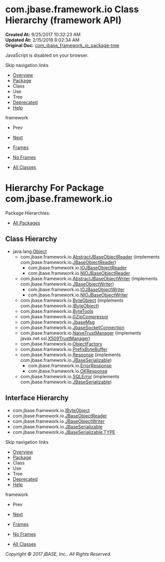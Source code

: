 # com.jbase.framework.io Class Hierarchy (framework   API)

**Created At:** 9/25/2017 10:32:23 AM  
**Updated At:** 2/15/2018 8:02:34 AM  
**Original Doc:** [com_jbase_framework_io_package-tree](https://docs.jbase.com/39220-io/com_jbase_framework_io_package-tree)  

<!--<br>    try {<br>        if (location.href.indexOf('is-external=true') == -1) {<br>            parent.document.title="com.jbase.framework.io Class Hierarchy (framework   API)";<br>        }<br>    }<br>    catch(err) {<br>    }<br>//-->
JavaScript is disabled on your browser.

Skip navigation links

- [Overview](../../../../overview-summary.html)
- [Package](./../com.jbase.framework.io-%28framework---api%29)
- Class
- Use
- Tree
- [Deprecated](../../../../deprecated-list.html)
- [Help](../../../../help-doc.html)


framework <br>

- Prev
- [Next](./../charset/com.jbase.framework.io.charset-class-hierarchy-%28framework---api%29)


- [Frames](./.)
- [No Frames](./.)


- [All Classes](../../../../allclasses-noframe.html)


<!--<br>  allClassesLink = document.getElementById("allclasses\_navbar\_top");<br>  if(window==top) {<br>    allClassesLink.style.display = "block";<br>  }<br>  else {<br>    allClassesLink.style.display = "none";<br>  }<br>  //-->

# Hierarchy For Package com.jbase.framework.io
Package Hierarchies:
- [All Packages](../../../../overview-tree.html)

## Class Hierarchy

- java.lang.[Object](http://java.sun.com/j2se/1.5.0/docs/api/java/lang/Object.html?is-external=true "class or interface in java.lang")
    - com.jbase.framework.io.[AbstractJBaseObjectReader](./../abstractjbaseobjectreader-%28framework---api%29 "class in com.jbase.framework.io") (implements com.jbase.framework.io.[JBaseObjectReader](./../jbaseobjectreader-%28framework---api%29 "interface in com.jbase.framework.io"))
        - com.jbase.framework.io.[IOJBaseObjectReader](./../iojbaseobjectreader-%28framework---api%29 "class in com.jbase.framework.io")
        - com.jbase.framework.io.[NIOJBaseObjectReader](./../niojbaseobjectreader-%28framework---api%29 "class in com.jbase.framework.io")
    - com.jbase.framework.io.[AbstractJBaseObjectWriter](./../abstractjbaseobjectwriter-%28framework---api%29 "class in com.jbase.framework.io") (implements com.jbase.framework.io.[JBaseObjectWriter](./../jbaseobjectwriter-%28framework---api%29 "interface in com.jbase.framework.io"))
        - com.jbase.framework.io.[IOJBaseObjectWriter](./../iojbaseobjectwriter-%28framework---api%29 "class in com.jbase.framework.io")
        - com.jbase.framework.io.[NIOJBaseObjectWriter](./../niojbaseobjectwriter-%28framework---api%29 "class in com.jbase.framework.io")
    - com.jbase.framework.io.[ByteObject](./../byteobject-%28framework---api%29 "class in com.jbase.framework.io") (implements com.jbase.framework.io.[IByteObject](./../ibyteobject-%28framework---api%29 "interface in com.jbase.framework.io"))
    - com.jbase.framework.io.[ByteTools](./../bytetools-%28framework---api%29 "class in com.jbase.framework.io")
    - com.jbase.framework.io.[GZipCompressor](./../gzipcompressor-%28framework---api%29 "class in com.jbase.framework.io")
    - com.jbase.framework.io.[JbaseMsg](./../jbasemsg-%28framework---api%29 "class in com.jbase.framework.io")
    - com.jbase.framework.io.[JbaseSocketConnection](./../jbasesocketconnection-%28framework---api%29 "class in com.jbase.framework.io")
    - com.jbase.framework.io.[NaiveTrustManager](./../naivetrustmanager-%28framework---api%29 "class in com.jbase.framework.io") (implements javax.net.ssl.[X509TrustManager](http://java.sun.com/j2se/1.5.0/docs/api/javax/net/ssl/X509TrustManager.html?is-external=true "class or interface in javax.net.ssl"))
    - com.jbase.framework.io.[ObjectFactory](./../objectfactory-%28framework---api%29 "class in com.jbase.framework.io")
    - com.jbase.framework.io.[PrefixByteBuffer](./../prefixbytebuffer-%28framework---api%29 "class in com.jbase.framework.io")
    - com.jbase.framework.io.[Response](./../response-%28framework---api%29 "class in com.jbase.framework.io") (implements com.jbase.framework.io.[JBaseSerializable](./../jbaseserializable-%28framework---api%29 "interface in com.jbase.framework.io"))
        - com.jbase.framework.io.[ErrorResponse](./../errorresponse-%28framework---api%29 "class in com.jbase.framework.io")
        - com.jbase.framework.io.[OKResponse](./../okresponse-%28framework---api%29 "class in com.jbase.framework.io")
    - com.jbase.framework.io.[SQLError](./../sqlerror-%28framework---api%29 "class in com.jbase.framework.io") (implements com.jbase.framework.io.[JBaseSerializable](./../jbaseserializable-%28framework---api%29 "interface in com.jbase.framework.io"))


## Interface Hierarchy

- com.jbase.framework.io.[IByteObject](./../ibyteobject-%28framework---api%29 "interface in com.jbase.framework.io")
- com.jbase.framework.io.[JBaseObjectReader](./../jbaseobjectreader-%28framework---api%29 "interface in com.jbase.framework.io")
- com.jbase.framework.io.[JBaseObjectWriter](./../jbaseobjectwriter-%28framework---api%29 "interface in com.jbase.framework.io")
- com.jbase.framework.io.[JBaseSerializable](./../jbaseserializable-%28framework---api%29 "interface in com.jbase.framework.io")
- com.jbase.framework.io.[JBaseSerializable.TYPE](./../jbaseserializable-%28framework---api%29 "interface in com.jbase.framework.io")

Skip navigation links

- [Overview](../../../../overview-summary.html)
- [Package](./../com.jbase.framework.io-%28framework---api%29)
- Class
- Use
- Tree
- [Deprecated](../../../../deprecated-list.html)
- [Help](../../../../help-doc.html)


framework <br>

- Prev
- [Next](./../charset/com.jbase.framework.io.charset-class-hierarchy-%28framework---api%29)


- [Frames](./.)
- [No Frames](./.)


- [All Classes](../../../../allclasses-noframe.html)


<!--<br>  allClassesLink = document.getElementById("allclasses\_navbar\_bottom");<br>  if(window==top) {<br>    allClassesLink.style.display = "block";<br>  }<br>  else {<br>    allClassesLink.style.display = "none";<br>  }<br>  //-->

*Copyright © 2017 jBASE, Inc.. All Rights Reserved.*
